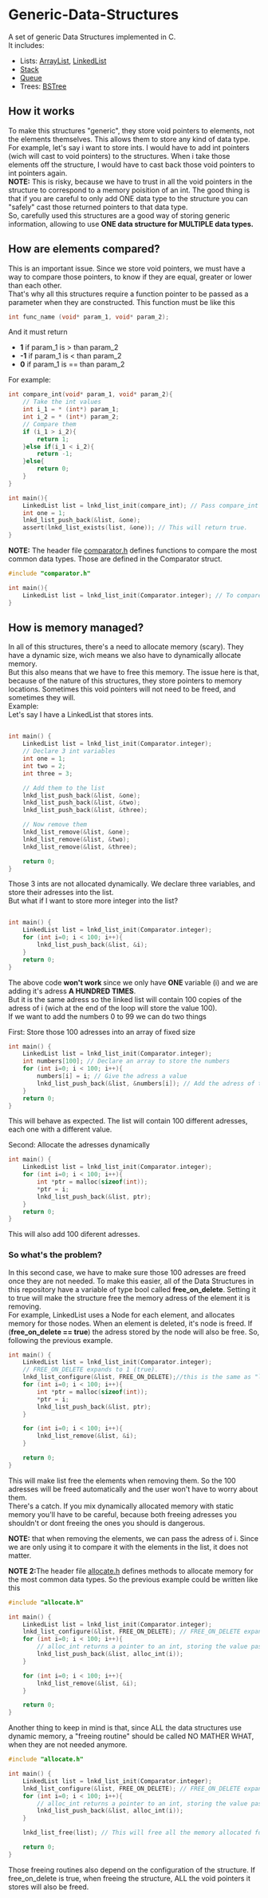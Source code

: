 # Generic-Data-Structures
A set of generic Data Structures implemented in C. <br>
It includes:
* Lists: [ArrayList](/src/ArrayList), [LinkedList](/src/LinkedList)
* [Stack](src/Stack)
* [Queue](src/Queue)
* Trees: [BSTree](src/BSTree)

## How it works
To make this structures "generic", they store void pointers to elements, not the elements themselves. This allows them to 
store any kind of data type. <br>
For example, let's say i want to store ints. I would have to add int pointers (wich will cast to void pointers) to the structures.
When i take those elements off the structure, I would have to cast back those void pointers to int pointers again.<br>
<b>NOTE:</b> This is risky, because we have to trust in all the void pointers in the structure to correspond to a memory poisition of an int. The good 
thing is that if you are careful to only add ONE data type to the structure you can "safely" cast those returned pointers to that data type. <br>
So, carefully used this structures are a good way of storing generic information, allowing to use <b>ONE data structure for MULTIPLE data types.</b><br>

## How are elements compared?
This is an important issue. Since we store void pointers, we must have a way to compare those pointers, to know if they are equal, greater or lower than each other. <br>
That's why all this structures require a function pointer to be passed as a parameter when they are constructed. This function must be like this <br>
```c
int func_name (void* param_1, void* param_2);
```
And it must return <br>
* <b> 1</b> if param_1 is > than param_2
* <b>-1</b> if param_1 is < than param_2
* <b> 0</b> if param_1 is == than param_2
  
For example:<br>
```c
int compare_int(void* param_1, void* param_2){
    // Take the int values
    int i_1 = * (int*) param_1;
    int i_2 = * (int*) param_2;
    // Compare them
    if (i_1 > i_2){
        return 1;
    }else if(i_1 < i_2){
        return -1;
    }else{
        return 0;
    }
}

int main(){
    LinkedList list = lnkd_list_init(compare_int); // Pass compare_int as a parameter
    int one = 1;
    lnkd_list_push_back(&list, &one);
    assert(lnkd_list_exists(list, &one)); // This will return true.
}
```
<b>NOTE:</b> The header file [comparator.h](src/Util/comparator.h) defines functions to compare the most common data types. 
Those are defined in the Comparator struct.

```c
#include "comparator.h"

int main(){
    LinkedList list = lnkd_list_init(Comparator.integer); // To compare ints
}
```

## How is memory managed?
In all of this structures, there's a need to allocate memory (scary). They have a dynamic size, wich means we also have to dynamically allocate memory. <br>
But this also means that we have to free this memory. The issue here is that, because of the nature of this structures, they store pointers to memory locations.
Sometimes this void pointers will not need to be freed, and sometimes they will. <br>
Example: <br>
Let's say I have a LinkedList that stores ints. <br>

```c

int main() {
    LinkedList list = lnkd_list_init(Comparator.integer);
    // Declare 3 int variables
    int one = 1;
    int two = 2;
    int three = 3;

    // Add them to the list
    lnkd_list_push_back(&list, &one);
    lnkd_list_push_back(&list, &two);
    lnkd_list_push_back(&list, &three);

    // Now remove them
    lnkd_list_remove(&list, &one);
    lnkd_list_remove(&list, &two);
    lnkd_list_remove(&list, &three);

    return 0;
}
```

Those 3 ints are not allocated dynamically. We declare three variables, and store their adresses into the list. <br>
But what if I want to store more integer into the list?


```c

int main() {
    LinkedList list = lnkd_list_init(Comparator.integer);
    for (int i=0; i < 100; i++){
        lnkd_list_push_back(&list, &i);
    }
    return 0;
}
```

The above code <b> won't work </b> since we only have <b> ONE </b> variable (i) and we are adding it's adress <b>A HUNDRED TIMES</b>. <br>
But it is the same adress so the linked list will contain 100 copies of the adress of i (wich at the end of the loop will store the value 100). <br>
If we want to add the numbers 0 to 99 we can do two things <br>

First: Store those 100 adresses into an array of fixed size

```c
int main() {
    LinkedList list = lnkd_list_init(Comparator.integer);
    int numbers[100]; // Declare an array to store the numbers
    for (int i=0; i < 100; i++){
        numbers[i] = i; // Give the adress a value
        lnkd_list_push_back(&list, &numbers[i]); // Add the adress of the i'th number
    }
    return 0;
}
```

This will behave as expected. The list will contain 100 different adresses, each one with a different value. <br>

Second: Allocate the adresses dynamically

```c
int main() {
    LinkedList list = lnkd_list_init(Comparator.integer);
    for (int i=0; i < 100; i++){
        int *ptr = malloc(sizeof(int));
        *ptr = i;
        lnkd_list_push_back(&list, ptr);
    }
    return 0;
}
```
 
This will also add 100 diferent adresses. <br>

### So what's the problem?

In this second case, we have to make sure those 100 adresses are freed once they are not needed. To make this easier, all 
of the Data Structures in this repository have a variable of type bool called <b>free_on_delete</b>. Setting it to true will make the structure free
the memory adress of the element it is removing. <br>
For example, LinkedList uses a Node for each element, and allocates memory for those nodes. When an element is deleted, 
it's node is freed. If (<b>free_on_delete == true</b>) the adress stored by the node will also be free. So, following the previous example.


```c
int main() {
    LinkedList list = lnkd_list_init(Comparator.integer);
    // FREE_ON_DELETE expands to 1 (true).
    lnkd_list_configure(&list, FREE_ON_DELETE);//this is the same as "list.free_on_delete = true"
    for (int i=0; i < 100; i++){
        int *ptr = malloc(sizeof(int));
        *ptr = i;
        lnkd_list_push_back(&list, ptr);
    }

    for (int i=0; i < 100; i++){
        lnkd_list_remove(&list, &i);
    }

    return 0;
}
```

This will make list free the elements when removing them. So the 100 adresses will be freed automatically and the user won't have to worry about them.<br>
There's a catch. If you mix dynamically allocated memory with static memory you'll have to be careful, because both freeing adresses you shouldn't or dont freeing the ones you should is dangerous. <br>

<b>NOTE:</b> that when removing the elements, we can pass the adress of i. Since we are only using it to compare it with the elements in the list, it does not matter.

<b>NOTE 2:</b>The header file [allocate.h](src/Util/allocate.h) defines methods to allocate memory for the most common data types. So the previous example could be written like this<br>

```c
#include "allocate.h"

int main() {
    LinkedList list = lnkd_list_init(Comparator.integer);
    lnkd_list_configure(&list, FREE_ON_DELETE); // FREE_ON_DELETE expands to 1 (true).
    for (int i=0; i < 100; i++){
        // alloc_int returns a pointer to an int, storing the value passed as a parameter
        lnkd_list_push_back(&list, alloc_int(i)); 
    }

    for (int i=0; i < 100; i++){
        lnkd_list_remove(&list, &i);
    }

    return 0;
}
```

Another thing to keep in mind is that, since ALL the data structures use dynamic memory, a "freeing routine" should be called NO MATHER WHAT, when they are not
needed anymore. <br>

```c
#include "allocate.h"

int main() {
    LinkedList list = lnkd_list_init(Comparator.integer);
    lnkd_list_configure(&list, FREE_ON_DELETE); // FREE_ON_DELETE expands to 1 (true).
    for (int i=0; i < 100; i++){
        // alloc_int returns a pointer to an int, storing the value passed as a parameter
        lnkd_list_push_back(&list, alloc_int(i)); 
    }

    lnkd_list_free(list); // This will free all the memory allocated for list.

    return 0;
}
```

Those freeing routines also depend on the configuration of the structure. If free_on_delete is true, when freeing the structure, ALL the void pointers it stores will also be freed.